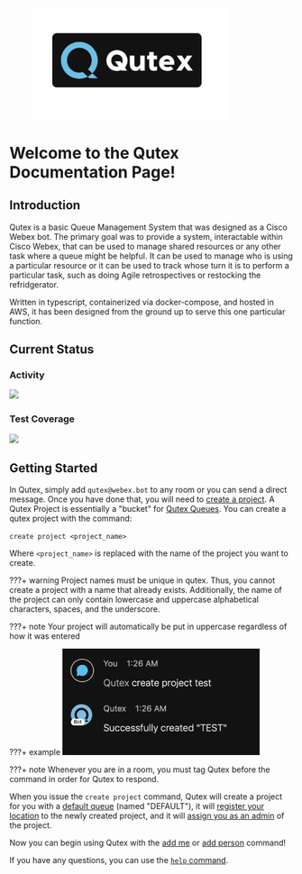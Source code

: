 
<figure>
  <img src="./images/logoSmall.png" width=350/>
</figure>


# Welcome to the Qutex Documentation Page!

## Introduction

Qutex is a basic Queue Management System that was designed as a Cisco Webex bot. The primary goal was to provide a system,
interactable within Cisco Webex, that can be used to manage shared resources or any other task where a queue might be helpful.
It can be used to manage who is using a particular resource or it can be used to track whose turn it is to perform a
particular task, such as doing Agile retrospectives or restocking the refridgerator.

Written in typescript, containerized via docker-compose, and hosted in AWS, it has been designed from the ground up to serve
this one particular function.

## Current Status

### Activity
<img src="https://img.shields.io/uptimerobot/status/m788024541-def6483d2531449dded3603f"/>

### Test Coverage
<a href="https://codecov.io/gh/amthorn/qutex"><img src="https://codecov.io/gh/amthorn/qutex/branch/master/graph/badge.svg?token=S5Q2H672OI"/>
</a>

## Getting Started

In Qutex, simply add `qutex@webex.bot` to any room or you can send a direct message. Once you have done that, you will
need to [create a project](./projects/#creating-a-new-project). A Qutex Project is essentially a "bucket" for [Qutex Queues](./queues).
You can create a qutex project with the command:

`create project <project_name>`

Where `<project_name>` is replaced with the name of the project you want to create.

???+ warning
    Project names must be unique in qutex. Thus, you cannot create a project with a name that already exists. Additionally, the name of the project can only contain lowercase and uppercase alphabetical characters, spaces, and the underscore.

???+ note
    Your project will automatically be put in uppercase regardless of how it was entered

???+ example
    <img src="./images/createProject.png" width=350/>

???+ note
    Whenever you are in a room, you must tag Qutex before the command in order for Qutex to respond.

When you issue the `create project` command, Qutex will create a project for you with a [default queue](./queues/#what-is-the-default-queue) (named "DEFAULT"), it will [register your location](./registrations) to the newly created project, and it will [assign you as an admin](./administration) of the project.

Now you can begin using Qutex with the [add me](./queues/#adding-myself-into-a-queue) or [add person](./queues/#adding-others-into-a-queue) command!

If you have any questions, you can use the [`help` command](./troubleshooting/#help-command).